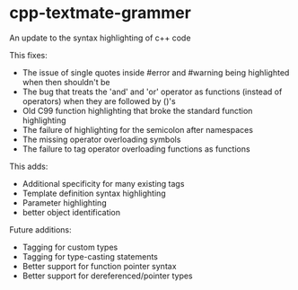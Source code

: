 # cpp-textmate-grammer
An update to the syntax highlighting of c++ code

This fixes:
- The issue of single quotes inside #error and #warning being highlighted when then shouldn't be 
- The bug that treats the 'and' and 'or' operator as functions (instead of operators) when they are followed by ()'s
- Old C99 function highlighting that broke the standard function highlighting
- The failure of highlighting for the semicolon after namespaces
- The missing operator overloading symbols
- The failure to tag operator overloading functions as functions

This adds:
- Additional specificity for many existing tags
- Template definition syntax highlighting
- Parameter highlighting
- better object identification

Future additions:
- Tagging for custom types 
- Tagging for type-casting statements
- Better support for function pointer syntax
- Better support for dereferenced/pointer types
